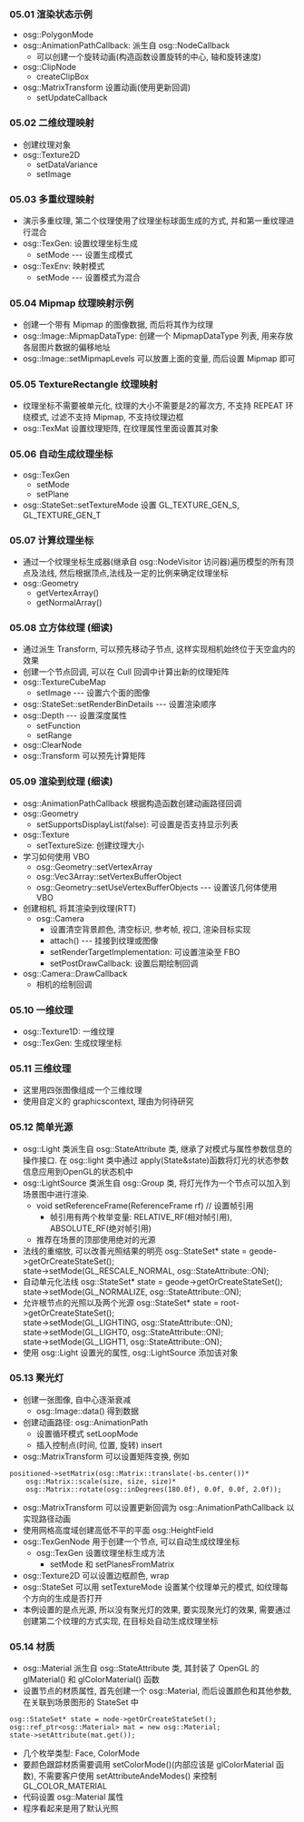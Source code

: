 ### 05.01 渲染状态示例
* osg::PolygonMode
* osg::AnimationPathCallback: 派生自 osg::NodeCallback
    - 可以创建一个旋转动画(构造函数设置旋转的中心, 轴和旋转速度)
* osg::ClipNode
    - createClipBox
* osg::MatrixTransform 设置动画(使用更新回调)
    - setUpdateCallback

### 05.02 二维纹理映射
* 创建纹理对象
* osg::Texture2D
    - setDataVariance
    - setImage

### 05.03 多重纹理映射
* 演示多重纹理, 第二个纹理使用了纹理坐标球面生成的方式, 并和第一重纹理进行混合
* osg::TexGen: 设置纹理坐标生成
    - setMode --- 设置生成模式
* osg::TexEnv: 映射模式
    - setMode --- 设置模式为混合

### 05.04 Mipmap 纹理映射示例
* 创建一个带有 Mipmap 的图像数据, 而后将其作为纹理
* osg::Image::MipmapDataType: 创建一个 MipmapDataType 列表, 用来存放各层图片数据的偏移地址
* osg::Image::setMipmapLevels 可以放置上面的变量, 而后设置 Mipmap 即可

### 05.05 TextureRectangle 纹理映射
* 纹理坐标不需要被单元化, 纹理的大小不需要是2的幂次方, 不支持 REPEAT 环绕模式, 过滤不支持 Mipmap, 不支持纹理边框
* osg::TexMat 设置纹理矩阵, 在纹理属性里面设置其对象

### 05.06 自动生成纹理坐标
* osg::TexGen
    - setMode
    - setPlane
* osg::StateSet::setTextureMode 设置 GL_TEXTURE_GEN_S, GL_TEXTURE_GEN_T

### 05.07 计算纹理坐标
* 通过一个纹理坐标生成器(继承自 osg::NodeVisitor 访问器)遍历模型的所有顶点及法线, 然后根据顶点,法线及一定的比例来确定纹理坐标
* osg::Geometry
	- getVertexArray()
	- getNormalArray()

### 05.08 立方体纹理 (细读)
* 通过派生 Transform, 可以预先移动子节点, 这样实现相机始终位于天空盒内的效果
* 创建一个节点回调, 可以在 Cull 回调中计算出新的纹理矩阵
* osg::TextureCubeMap
    - setImage --- 设置六个面的图像
* osg::StateSet::setRenderBinDetails --- 设置渲染顺序
* osg::Depth --- 设置深度属性
    - setFunction
    - setRange
* osg::ClearNode
* osg::Transform 可以预先计算矩阵

### 05.09 渲染到纹理 (细读)
* osg::AnimationPathCallback 根据构造函数创建动画路径回调
* osg::Geometry
    - setSupportsDisplayList(false): 可设置是否支持显示列表
* osg::Texture
	- setTextureSize: 创建纹理大小
* 学习如何使用 VBO
    - osg::Geometry::setVertexArray  
    - osg::Vec3Array::setVertexBufferObject  
    - osg::Geometry::setUseVertexBufferObjects --- 设置该几何体使用 VBO 
* 创建相机, 将其渲染到纹理(RTT)
    - osg::Camera
        - 设置清空背景颜色, 清空标识, 参考帧, 视口, 渲染目标实现
        - attach() --- 挂接到纹理或图像
		- setRenderTargetImplementation: 可设置渲染至 FBO
		- setPostDrawCallback: 设置后期绘制回调
* osg::Camera::DrawCallback
	- 相机的绘制回调

### 05.10 一维纹理
* osg::Texture1D: 一维纹理
* osg::TexGen: 生成纹理坐标

### 05.11 三维纹理
* 这里用四张图像组成一个三维纹理
* 使用自定义的 graphicscontext, 理由为何待研究

### 05.12 简单光源
* osg::Light 类派生自 osg::StateAttribute 类, 继承了对模式与属性参数信息的操作接口. 在 osg::light 类中通过 apply(State&state)函数将灯光的状态参数信息应用到OpenGL的状态机中
* osg::LightSource 类派生自 osg::Group 类, 将灯光作为一个节点可以加入到场景图中进行渲染.
    - void setReferenceFrame(ReferenceFrame rf) // 设置帧引用
        - 帧引用有两个枚举变量: RELATIVE_RF(相对帧引用), ABSOLUTE_RF(绝对帧引用)
    - 推荐在场景的顶部使用绝对的光源
* 法线的重缩放, 可以改善光照结果的明亮
    osg::StateSet* state = geode->getOrCreateStateSet();  
    state->setMode(GL_RESCALE_NORMAL, osg::StateAttribute::ON);  
* 自动单元化法线
    osg::StateSet* state = geode->getOrCreateStateSet();  
    state->setMode(GL_NORMALIZE, osg::StateAttribute::ON);  
* 允许根节点的光照以及两个光源
    osg::StateSet* state = root->getOrCreateStateSet();  
    state->setMode(GL_LIGHTING, osg::StateAttribute::ON);  
    state->setMode(GL_LIGHT0, osg::StateAttribute::ON);  
    state->setMode(GL_LIGHT1, osg::StateAttribute::ON);  
* 使用 osg::Light 设置光的属性, osg::LightSource 添加该对象

### 05.13 聚光灯
* 创建一张图像, 自中心逐渐衰减
    - osg::Image::data() 得到数据
* 创建动画路径: osg::AnimationPath
    - 设置循环模式 setLoopMode
    - 插入控制点(时间, 位置, 旋转) insert
* osg::MatrixTransform 可以设置矩阵变换, 例如
```
positioned->setMatrix(osg::Matrix::translate(-bs.center())*
	osg::Matrix::scale(size, size, size)*
	osg::Matrix::rotate(osg::inDegrees(180.0f), 0.0f, 0.0f, 2.0f));
```
* osg::MatrixTransform 可以设置更新回调为 osg::AnimationPathCallback 以实现路径动画
* 使用网格高度域创建高低不平的平面 osg::HeightField 
* osg::TexGenNode 用于创建一个节点, 可以自动生成纹理坐标
    - osg::TexGen 设置纹理坐标生成方法
        - setMode 和 setPlanesFromMatrix
* osg::Texture2D 可以设置边框颜色, wrap 
* osg::StateSet 可以用 setTextureMode 设置某个纹理单元的模式, 如纹理每个方向的生成是否打开
* 本例设置的是点光源, 所以没有聚光灯的效果, 要实现聚光灯的效果, 需要通过创建第二个纹理的方式实现, 在目标处自动生成纹理坐标

### 05.14 材质
* osg::Material 派生自 osg::StateAttribute 类, 其封装了 OpenGL 的 glMaterial() 和 glColorMaterial() 函数
* 设置节点的材质属性, 首先创建一个 osg::Material, 而后设置颜色和其他参数, 在关联到场景图形的 StateSet 中
```
osg::StateSet* state = node->getOrCreateStateSet();
osg::ref_ptr<osg::Material> mat = new osg::Material;
state->setAttribute(mat.get());
```
* 几个枚举类型: Face, ColorMode
* 要颜色跟踪材质需要调用 setColorMode()(内部应该是 glColorMaterial 函数), 不需要客户使用 setAttributeAndeModes() 来控制 GL_COLOR_MATERIAL
* 代码设置 osg::Material 属性
* 程序看起来是用了默认光照
